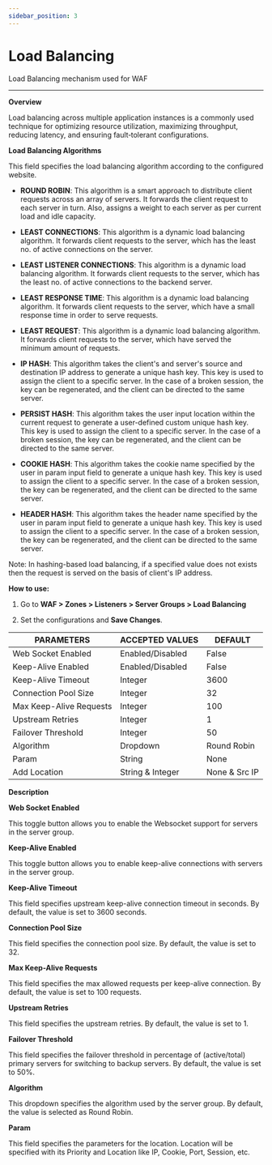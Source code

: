 ```yaml
---
sidebar_position: 3
---
```

# Load Balancing

Load Balancing mechanism used for WAF

---

**Overview**

Load balancing across multiple application instances is a commonly used technique for optimizing resource utilization, maximizing throughput, reducing latency, and ensuring fault‑tolerant configurations.

**Load Balancing Algorithms**

This field specifies the load balancing algorithm according to the configured website.

- **ROUND ROBIN**: This algorithm is a smart approach to distribute client requests across an array of servers. It forwards the client request to each server in turn. Also, assigns a weight to each server as per current load and idle capacity.

- **LEAST CONNECTIONS**: This algorithm is a dynamic load balancing algorithm. It forwards client requests to the server, which has the least no. of active connections on the server.

- **LEAST LISTENER CONNECTIONS**: This algorithm is a dynamic load balancing algorithm. It forwards client requests to the server, which has the least no. of active connections to the backend server.

- **LEAST RESPONSE TIME**: This algorithm is a dynamic load balancing algorithm. It forwards client requests to the server, which have a small response time in order to serve requests.

- **LEAST REQUEST**: This algorithm is a dynamic load balancing algorithm. It forwards client requests to the server, which have served the minimum amount of requests.

- **IP HASH**: This algorithm takes the client's and server's source and destination IP address to generate a unique hash key. This key is used to assign the client to a specific server. In the case of a broken session, the key can be regenerated, and the client can be directed to the same server. 

- **PERSIST HASH**: This algorithm takes the user input location within the current request to generate a user-defined custom unique hash key. This key is used to assign the client to a specific server. In the case of a broken session, the key can be regenerated, and the client can be directed to the same server. 

- **COOKIE HASH**: This algorithm takes the cookie name specified by the user in param input field to generate a unique hash key. This key is used to assign the client to a specific server. In the case of a broken session, the key can be regenerated, and the client can be directed to the same server. 

- **HEADER HASH**: This algorithm takes the header name specified by the user in param input field to generate a unique hash key. This key is used to assign the client to a specific server. In the case of a broken session, the key can be regenerated, and the client can be directed to the same server. 

Note: In hashing-based load balancing,  if a specified value does not exists then the request is served on the basis of client's IP address.

**How to use:**

1. Go to **WAF > Zones > Listeners > Server Groups > Load Balancing**

2. Set the configurations and **Save Changes**.

| PARAMETERS              | ACCEPTED VALUES  | DEFAULT       |
|-------------------------|------------------|---------------|
| Web Socket Enabled      | Enabled/Disabled | False         |
| Keep-Alive Enabled      | Enabled/Disabled | False         |
| Keep-Alive Timeout      | Integer          | 3600          |
| Connection Pool Size    | Integer          | 32            |
| Max Keep-Alive Requests | Integer          | 100           |
| Upstream Retries        | Integer          | 1             |
| Failover Threshold      | Integer          | 50            |
| Algorithm               | Dropdown         | Round Robin   |
| Param                   | String           | None          |
| Add Location            | String & Integer | None & Src IP |

**Description**

**Web Socket Enabled**

This toggle button allows you to enable the Websocket support for servers in the server group.

**Keep-Alive Enabled**

This toggle button allows you to enable keep-alive connections with servers in the server group.

**Keep-Alive Timeout**

This field specifies upstream keep-alive connection timeout in seconds. By default, the value is set to 3600 seconds.

**Connection Pool Size**

This field specifies the connection pool size. By default, the value is set to 32.

**Max Keep-Alive Requests**

This field specifies the max allowed requests per keep-alive connection. By default, the value is set to 100 requests.

**Upstream Retries**

This field specifies the upstream retries. By default, the value is set to 1.

**Failover Threshold**

This field specifies the failover threshold in percentage of (active/total) primary servers for switching to backup servers. By default, the value is set to 50%.

**Algorithm**

This dropdown specifies the algorithm used by the server group. By default, the value is selected as Round Robin.

**Param**

This field specifies the parameters for the location. Location will be specified with its Priority and Location like IP, Cookie, Port, Session, etc.
